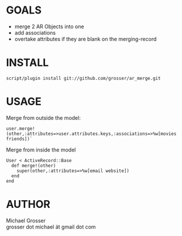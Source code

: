 GOALS
=====
 - merge 2 AR Objects into one
 - add associations
 - overtake attributes if they are blank on the merging-record


INSTALL
=======

    script/plugin install git://github.com/grosser/ar_merge.git

USAGE
=====
Merge from outside the model:

    user.merge!(other,:attributes=>user.attributes.keys,:associations=>%w[movies friends])`

Merge from inside the model

    User < ActiveRecord::Base
      def merge!(other)
        super(other,:attributes=>%w[email website])
      end
    end

AUTHOR
======
  Michael Grosser  
  grosser dot michael ät gmail dot com  
